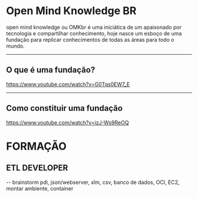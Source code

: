 # Open Mind Knowledge BR
open mind knowledge ou OMKbr é uma iniciática de um apaixonado por tecnologia e compartilhar conhecimento, hoje nasce um esboço de uma fundação para replicar conhecimentos de todas as áreas para todo o mundo.

----

##  O que é uma fundação?

https://www.youtube.com/watch?v=G0Tqs0EW7_E

----

##  Como constituir uma fundação

https://www.youtube.com/watch?v=izJ-Ws9ReOQ


# FORMAÇÃO

## ETL DEVELOPER
 
-- brainstorm
pdi, json/webserver, xlm, csv, banco de dados, OCI, EC2, montar ambiente, container
